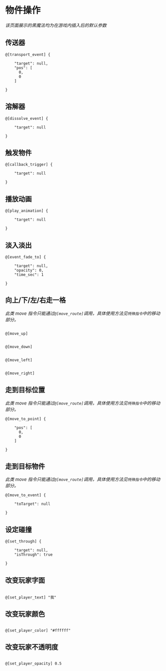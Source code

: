 # 物件操作

*该页面展示的黑魔法均为在游戏内插入后的默认参数*

## 传送器
```
@[transport_event] {
  
    "target": null,
    "pos": [
      0,
      0
    ]
  
}
```

## 溶解器
```
@[dissolve_event] {
  
    "target": null
  
}
```

## 触发物件
```
@[callback_trigger] {
  
    "target": null
  
}
```

## 播放动画
```
@[play_animation] {
  
    "target": null
  
}
```

## 淡入淡出
```
@[event_fade_to] {
  
    "target": null,
    "opacity": 0,
    "time_sec": 1
  
}
```

## 向上/下/左/右走一格
*此类 move 指令只能通过`@[move_route]`调用，具体使用方法见`特殊指令`中的移动部分。*
```

@[move_up]

```

```

@[move_down]

```

```

@[move_left]

```

```

@[move_right]

```

## 走到目标位置
*此类 move 指令只能通过`@[move_route]`调用，具体使用方法见`特殊指令`中的移动部分。*
```
@[move_to_point] {
  
    "pos": [
      0,
      0
    ]
  
}
```

## 走到目标物件
*此类 move 指令只能通过`@[move_route]`调用，具体使用方法见`特殊指令`中的移动部分。*
```
@[move_to_event] {
  
    "toTarget": null
  
}
```

## 设定碰撞
```
@[set_through] {
  
    "target": null,
    "isThrough": true
  
}
```

## 改变玩家字面
```

@[set_player_text] "我"

```

## 改变玩家颜色
```

@[set_player_color] "#ffffff"

```

## 改变玩家不透明度
```

@[set_player_opacity] 0.5

```